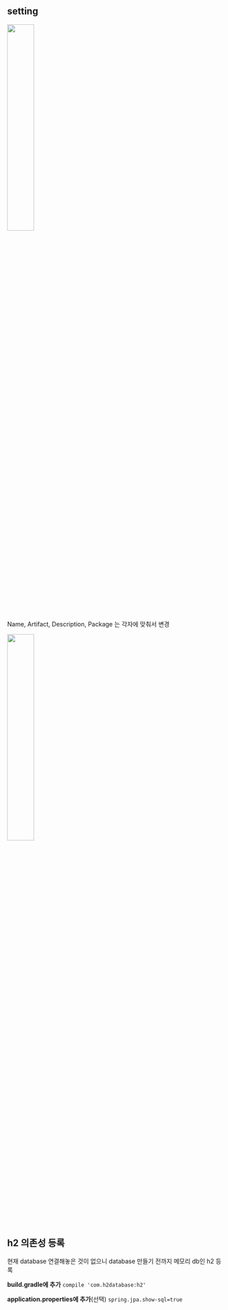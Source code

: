 ## setting
<img src="https://user-images.githubusercontent.com/36287324/82854211-bade2500-9f42-11ea-9277-a96557ec79a3.png" width="35%"/>

Name, Artifact, Description, Package 는 각자에 맞춰서 변경

<img src="https://user-images.githubusercontent.com/36287324/82770058-1db3bb80-9e72-11ea-95dc-169fd61672b5.PNG" width="35%"/>


## h2 의존성 등록
현재 database 연결해놓은 것이 없으니 database 만들기 전까지 메모리 db인 h2 등록

**build.gradle에 추가**
`compile 'com.h2database:h2'`

**application.properties에 추가**(선택)
`spring.jpa.show-sql=true` 
